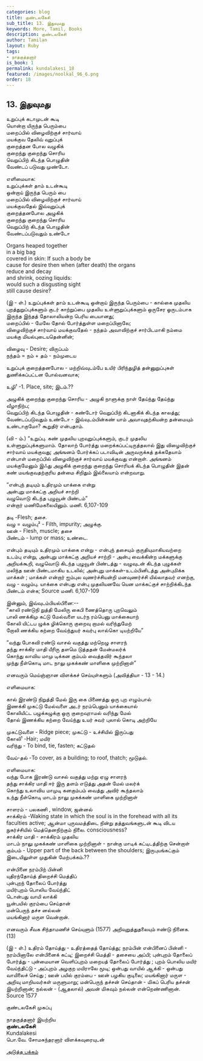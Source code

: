 ```yaml
---
categories: blog
title: குண்டலகேசி
sub_title: 13. இதுவுமது
keywords: More, Tamil, Books
description: குண்டலகேசி
author: Tamilan
layout: Ruby
tags:
- நாதகுத்தனார்
is_book: 1
permalink: kundalakesi_18
featured: /images/noolkal_96_6.png
order: 18
---
```

## 13. இதுவுமது

உறுப்புக் கடாமுடன் கூடி  
யொன்றா யிருந்த பெரும்பை  
மறைப்பில் விழைவிற்குச் சார்வாய்  
மயக்குவ தேலிவ் வுறுப்புக்  
குறைத்தன போல வழுகிக்  
குறைந்து குறைந்து சொரிய  
வெறுப்பிற் கிடந்த பொழுதின்  
வேண்டப் படுவது முண்டோ.

எளிமையாக:  
உறுப்புக்கள் தாம் உடன்கூடி  
ஒன்றாய் இருந்த பெரும் பை  
மறைப்பில் விழைவிற்குச் சார்வாய்  
மயக்குவதேல் இவ்வுறுப்புக்  
குறைத்தனபோல அழுகிக்  
குறைந்து குறைந்து சொரிய  
வெறுப்பிற் கிடந்த பொழுதின்  
வேண்டப்படுவதும் உண்டோ

Organs heaped together  
in a big bag  
covered in skin: If such a body be  
cause for desire then when (after death) the organs  
reduce and decay  
and shrink, oozing liquids:  
would such a disgusting sight  
still cause desire?

(இ - ள்.) உறுப்புக்கள் தாம் உடன்கூடி ஒன்றாய் இருந்த பெரும்பை - கால்கை முதலிய புறத்துறுப்புக்களும் குடர் காற்றுப்பை முதலிய உள்ளுறுப்புக்களும் ஒருசேர ஓருடம்பாக இருந்த இந்தத் தோலாலியன்ற பெரிய பையானது;  
மறைப்பில் - மேலே தோல் போர்த்துள்ள மறைப்பினாலே;  
விழைவிற்குச் சார்வாய் மயக்குவதேல் - நந்தம் அவாவிற்குச் சார்பிடமாகி நம்மை மயக்கு மியல்புடையதென்னின்;

விழைவு - Desire; விருப்பம்  
நந்தம் = நம் + தம் - நம்முடைய

உறுப்புக் குறைத்தனபோல - மற்றிவ்வுடம்பே உயிர் பிரிந்துழித் தன்னுறுப்புகள் துணிக்கப்பட்டன போல்வனவாக;

உழி¹ -1. Place, site; இடம்.??

அழுகிக் குறைந்து குறைந்து சொரிய - அழுகி நாளுக்கு நாள் தேய்ந்து தேய்ந்து வீழாநிற்ப;  
வெறுப்பிற் கிடந்த பொழுதின் - கண்டோர் வெறுப்பிற் கிடனாகிக் கிடந்த காலத்து;  
வேண்டப்படுவதும் உண்டோ - இவ்வுடம்பின்கண் யாம் அவாவுதற்கியன்ற தன்மையும் உண்டாகுமோ? கூறுதிர் என்பதாம்.

(வி - ம்.) “உறுப்பு. கண் முதலிய புறவுறுப்புக்களும், குடர் முதலிய உள்ளுறுப்புக்களுமாம். தோலாற் போர்த்து மறைக்கப்பட்டிருத்தலால் இது விழைவிற்குச் சார்வாய் மயக்குவது; அங்ஙனம் போர்க்கப் படாவிடின் அருவருக்கத் தக்கதேயாம் என்பாள் மறைப்பில் விழைவிற்குச் சார்வாய் மயக்குவது என்றாள். அங்ஙனம் மயக்குமேனும் இஃது அழுகிக் குறைந்து குறைந்து சொரியக் கிடந்த பொழுதின் இதன் கண் மயங்குவதற்குரிய தன்மை சிறிதும் இல்லையாம் என்றவாறு.

“என்புந் தடியும் உதிரமும் யாக்கை என்று  
அன்புறு மாக்கட்கு அறியச் சாற்றி  
வழுவொடு கிடந்த புழுவூன் பிண்டம்”  
என்றார் மணிமேகலையினும். மணி. 6,107-109

தடி -Flesh; தசை.  
வழு = வழும்பு² - Filth, impurity; அழுக்கு.  
ஊன் - Flesh, muscle; தசை  
பிண்டம் - lump or mass; உண்டை.

என்பும் தடியும் உதிரமும் யாக்கை என்று - என்புந் தசையும் குருதியுமாகியவற்றை உடம்பு என்று, அன்புறு மாக்கட்கு அறியச் சாற்றி - அன்பு வைக்கின்ற மக்களுக்கு அறியக்கூறி, வழுவொடு கிடந்த புழுவூன் பிண்டத்து - வழுவுடன் கிடந்த புழுக்கள் மலிந்த ஊன் பிண்டமாகிய உடலில்; அன்புறு மாக்கள்-உடம்பினிடத்து அன்புமிக்க மாக்கள் ; மாக்கள் என்றார் ஐம்புல வுணர்ச்சியன்றி மனவுணர்ச்சி யில்லாதவர் எனற்கு, வழு - வழும்பு. யாக்கை என்பது என்பு முதலியனவே யென மாக்கட்குச் சாற்றிக்கிடந்த பிண்டம் என்க; Source மணி. 6,107-109

இன்னும், இவ்வுடம்பியல்பினை:--  
“காலி ரண்டுநி றுத்தி மேலிரு கைபி ணைத்தொரு புறவெலும்  
பாலி ணக்கிமு கட்டு மேல்வளை யடர்ந ரம்பெனு மாக்கையாற்  
கோலி யிட்டப ழுக்க ழிக்கொரு குறைவு றாமல் வரிந்துமேற்  
றோலி ணக்கிய கற்றை வேய்ந்துயர் சுவர்பு லால்கொ டியற்றியே”

“வந்து போகவி ரண்டு வாசல் வகுத்து மற்றெழு சாளரந்  
தந்து சாக்கிர மாதி யீரிரு தளமெ டுத்ததன் மேன்மலர்க்  
கொந்து லாவிய மாமு டிக்கன கும்பம் வைத்தவிர் கூந்தலா  
முந்து நீள்கொடி மாட நாலு முகக்கண் மாளிகை முற்றினாள்”

எனவரும் மெய்ஞ்ஞான விளக்கச் செய்யுள்களும் (அவித்தியா - 13 - 14.)

எளிமையாக:

கால் இரண்டு நிறுத்தி மேல் இரு கை பிணைத்து ஒரு புற எழும்பால்  
இணக்கி முகட்டு மேல்வளை அடர் நரம்பெனும் யாக்கையால்  
கோலியிட்ட பழுக்கழுக்கு ஒரு குறைவுராமல் வரிந்து மேல்  
தோல் இணக்கிய கற்றை வேய்ந்து உயர் சுவர் புலால் கொடி அற்றியே

முகட்டுவளை - Ridge piece; முகட்டு - உச்சியில் இருப்பது  
கோலி¹ -Hair; மயிர்  
வரிந்து - To bind, tie, fasten; கட்டுதல்

வேய்-தல் -To cover, as a building; to roof, thatch; மூடுதல்.

எளிமையாக:  
வந்து போக இரண்டு வாசல் வகுத்து மற்று ஏழு சாளரந்  
தந்து சாக்கிர மாதி ஈர் இரு தளம் எடுத்து அதன் மேல் மலர்க்  
கொந்து உலாவிய மாமுடி கனகும்பம் வைத்து அவிர் கூந்தலாம்  
உந்து நீள்கொடி மாடம் நாலு முகக்கண் மாளிகை முற்றினாள்

சாளரம் - பலகணி , window, ஜன்னல்  
சாக்கிரம் -Waking state in which the soul is in the forehead with all its faculties active; ஆன்மா புருவமத்திடை நின்று தத்துவங்களுடன் கூடி விடய நுகர்ச்சியில் மெத்தெனநிற்கும் நிலை. consciousness?  
சாக்கிர மாதி - சாக்கிரம் முதலிய  
மாடம் நாலு முகக்கண் மாளிகை முற்றினாள் - நான்கு மாடிக் கட்டிடத்திற்கு சென்றாள்  
கும்பம் - Upper part of the back between the shoulders; இருபுயங்கட்கும் இடையிலுள்ள முதுகின் மேற்பக்கம்.??

என்பினை நரம்பிற் பின்னி  
யுதிரந்தோய்த் திறைச்சி மெத்திப்  
புன்புறந் தோலைப் போர்த்து  
மயிர்புறம் பொலிய வேய்ந்திட்  
டொன்பது வாயி லாக்கி  
யூன்பயில் குரம்பை செய்தான்  
மன்பெருந் தச்ச னல்லன்  
மயங்கினார் மருள வென்றான்.

எனவரும் சீவக சிந்தாமணிச் செய்யுளும் (1577) அறிவுறுத்துதலையும் ஈண்டு நினைக. (13)

(இ - ள்.) உதிரம் தோய்த்து - உதிரத்தைத் தோய்த்து; நரம்பின் என்பினைப் பின்னி - நரம்பினாலே என்பினைக் கட்டி; இறைச்சி மெத்தி - தசையை அப்பி; புன்புறம் தோலைப் போர்த்து - புன்மையான வெளிப்புறம் மறையத் தோலைப் போர்த்து ; புறம் பொலிய மயிர் வேய்ந்திட்டு - அப்புறம் அழகுற மயிராலே மூடி; ஒன்பது வாயில் ஆக்கி - ஒன்பது வாயிலைச் செய்து ; ஊன் பயில் குரம்பை - ஊன் பழகிய குடிலை; மயங்கினார் மருள - அறிவு மாறியவர்கள் மருளுமாறு; மன்பெருந் தச்சன் செய்தான் - மிகப் பெரிய தச்சன் இயற்றினான்; நல்லன் - (ஆதலால்) அவன் மிகவும் நல்லன் என்றெண்ணினான். Source 1577

குண்டலகேசி முகப்பு

நாதகுத்தனார் இயற்றிய  
**குண்டலகேசி**  
Kundalakesi  
பொ.வே. சோமசுந்தரனார் விளக்கவுரையுடன்

[அடுத்த பக்கம்](kundalakesi_19)
